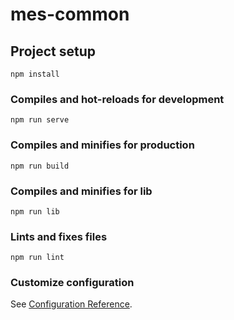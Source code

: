 # mes-common

## Project setup
```
npm install
```

### Compiles and hot-reloads for development
```
npm run serve
```

### Compiles and minifies for production
```
npm run build
```

### Compiles and minifies for lib
```
npm run lib
```

### Lints and fixes files
```
npm run lint
```

### Customize configuration
See [Configuration Reference](https://cli.vuejs.org/config/).